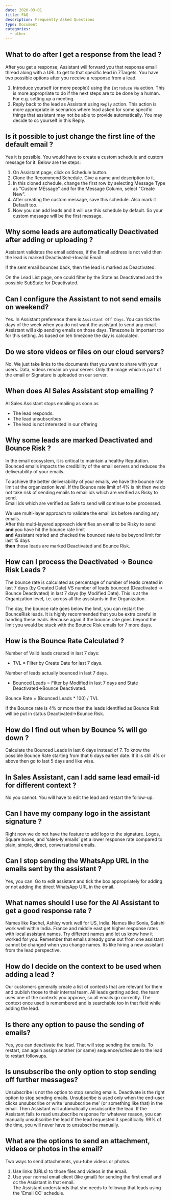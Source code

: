 ```yaml
---
date: 2020-03-01
title: FAQ  
description: Frequently Asked Questions
type: Document
categories:
  - other
---
```

## What to do after I get a response from the lead ? 
After you get a response, Assistant will forward you that response email thread along with a URL to get to that specific lead in 7Targets. You have two possible options after you receive a response from a lead.  
1. Introduce yourself (or more people)) using the `Introduce Me` action. This is more appropriate to do if the next steps are to be done by a human. For e.g. setting up a meeting. 
1. Reply back to the lead as Assistant using `Reply` action. This action is more appropriate in scenarios where lead asked for some specific things that assistant may not be able to provide automatically. You may decide to cc yourself in this Reply.

##  Is it possible to just change the first line of the default email ?
Yes it is possible. You would have to create a custom schedule and custom message for it.
Below are the steps:
1. On Assistant page, click on Schedule button.
2. Clone the Recommend Schedule. Give a name and description to it.
3. In this cloned schedule, change the first row by selecting Message Type as "Custom MEssage" and for the Message Column, select "Create New".
4. After creating the custom message, save this schedule. Also mark it Default too.
5. Now you can add leads and it will use this schedule by default. So your custom message will be the first message. 

## Why some leads are automatically Deactivated after adding or uploading ? 
Assistant validates the email address, if the Email address is not valid then the lead is marked Deactivated->Invalid Email. 

If the sent email bounces back, then the lead is marked as Deactivated. 

On the Lead List page, one could filter by the State as Deactivated and the possible SubState for Deactivated.

## Can I configure the Assistant to not send emails on weekend? 
Yes. In Assistant preference there is `Assistant Off Days`. You can tick the days of the week when you do not want the assistant to send any email. Assistant will skip sending emails on those days.
Timezone is important too for this setting. As based on teh timezone the day is calculated. 

## Do we store videos or files on our cloud servers? 
No. We just take links to the documents that you want to share with your users. Data, videos remain on your server.
Only the image which is part of the email or Signature is uploaded on our server.

## When does AI Sales Assistant stop emailing ?
AI Sales Assistant stops emailing as soon as 
- The lead responds.
- The lead unsubscribes
- The lead is not interested in our offering

## Why some leads are marked Deactivated and Bounce Risk ?
In the email ecosystem, it is critical to maintain a healthy Reputation.  
Bounced emails impacts the credibility of the email servers and reduces the deliverability of your emails.  

To achieve the better deliverability of your emails, we have the bounce rate limit at the organization level. If the Bounce rate limit of 4% is hit then we do not take risk of sending emails to email ids which are verified as Risky to send.   
Email ids which are verified as Safe to send will continue to be processed. 

We use multi-layer approach to validate the email ids before sending any emails.  
After this multi-layered approach identifies an email to be Risky to send  
**and** you have hit the bounce rate limit  
**and** Assistant retried and checked the bounced rate to be beyond limit for last 15 days  
**then** those leads are marked Deactivated and Bounce Risk.

## How can I process the Deactivated -> Bounce Risk Leads ?
The bounce rate is calculated as percentage of number of leads created in last 7 days (by Created Date) VS number of leads bounced (Deactivated -> Bounce Deactivated) in last 7 days (by Modified Date). This is at the Organization level, i.e. across all the assistants in the Organization. 

The day, the bounce rate goes below the limit, you can restart the BounceRisk leads. It is highly recommended that you be extra careful in handing these leads. Because again if the bounce rate goes beyond the limit you would be stuck with the Bounce Risk emails for 7 more days.

## How is the Bounce Rate Calculated ?
Number of Valid leads created in last 7 days:
- TVL = Filter by Create Date for last 7 days. 

Number of leads actually bounced in last 7 days.
- Bounced Leads = Filter by Modified in last 7 days and State Deactivated->Bounce Deactivated.

Bounce Rate = (Bounced Leads * 100) / TVL

If the Bounce rate is 4% or more then the leads identified as Bounce Risk will be put in status Deactivated->Bounce Risk.

## How do I find out when by Bounce % will go down ? 
Calculate the Bounced Leads in last 6 days instead of 7. To know the possible Bounce Rate starting from that 6 days earlier date. If it is still 4% or above then go to last 5 days and like wise. 

## In Sales Assistant, can I add same lead email-id for different context ? 
No you cannot. You will have to edit the lead and restart the follow-up.

## Can I have my company logo in the assistant signature ?
Right now we do not have the feature to add logo to the signature. Logos, Square boxes, and ‘sales-ly emails’ get a lower response rate compared to plain, simple, direct, conversational emails. 

## Can I stop sending the WhatsApp URL in the emails sent by the assistant ?
Yes, you can. Go to edit assistant and tick the box appropriately for adding or not adding the direct WhatsApp URL in the email.

## What names should I use for the AI Assistant to get a good response rate ?
Names like Rachel, Ashley work well for US, India. Names like Sonia, Sakshi work well within India. France and middle east get higher response rates with local assistant names. Try different  names and let us know how it worked for you. Remember that emails already gone out from one assistant cannot be changed when you change names. Its like hiring a new assistant from the lead perspective.

## How do I decide on the context to be used when adding a lead ? 
Our customers generally create a list of contexts that are relevant for them and publish those to their internal team. All leads getting added, the team uses one of the contexts you approve, so all emails go correctly. The context once used is remembered and is searchable too in that field while adding the lead.

## Is there any option to pause the sending of emails?
Yes, you can deactivate the lead. That will stop sending the emails. To restart, can again assign another (or same) sequence/schedule to the lead to restart followups.  

## Is unsubscribe the only option to stop sending off further messages?
Unsubscribe is not the option to stop sending emails. Deactivate is the right option to stop sending emails. Unsubscribe is used only when the end-user clicks unsubscribe or write 'unsubscribe me' (or something like that) in the email. Then Assistant will automatically unsubscribe the lead. If the Assistant fails to read unsubscribe response for whatever reason, you can manually unsubscribe the lead if the lead requested it specifically.  99% of the time, you will never have to unsubscribe manually.  

## What are the options to send an attachment, videos or photos in the email?
Two ways to send attachments, you-tube videos or photos. 

1. Use links (URLs) to those files and videos in the email. 
2. Use your normal email client (like gmail) for sending the first email and cc the Assistant in that email.  
The Assistant understands that she needs to followup that leads using the 'Email CC' schedule.

